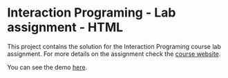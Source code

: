 Interaction Programing - Lab assignment - HTML
=================================================

This project contains the solution for the Interaction Programing course lab assignment. For more details on the assignment check the [course website](https://www.kth.se/social/course/DH2642).

You can see the demo [here](https://andrewszucs.github.io/dinnerplanner-html/).
